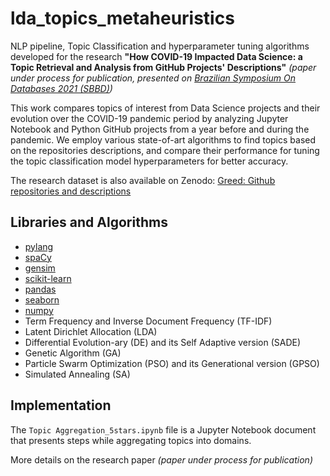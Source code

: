 # lda_topics_metaheuristics

NLP pipeline, Topic Classification and hyperparameter tuning algorithms developed for the research 
__"How COVID-19 Impacted Data Science: a Topic Retrieval and Analysis from GitHub Projects' Descriptions"__ _(paper under process for publication, 
presented on [Brazilian Symposium On Databases 2021 (SBBD)](https://sbbd.org.br/2021/))_

This work compares topics of interest from Data Science projects and their evolution over the COVID-19 pandemic period by analyzing Jupyter Notebook 
and Python GitHub projects from a year before and during the pandemic. We employ various state-of-art algorithms to find topics based on the repositories descriptions, 
and compare their performance for tuning the topic classification model hyperparameters for better accuracy.

The research dataset is also available on Zenodo: [Greed:  Github repositories and descriptions](https://www.doi.org/10.5281/zenodo.5138079)

## Libraries and Algorithms
* [pylang](https://pypi.org/project/pylang/)
* [spaCy](https://spacy.io/)
* [gensim](https://radimrehurek.com/gensim/index.html)
* [scikit-learn](https://scikit-learn.org/stable/)
* [pandas](https://pandas.pydata.org/)
* [seaborn](https://seaborn.pydata.org/)
* [numpy](https://numpy.org/)
* Term Frequency and Inverse Document Frequency (TF-IDF)
* Latent Dirichlet Allocation (LDA)
* Differential Evolution-ary (DE) and its Self Adaptive version (SADE)
* Genetic Algorithm (GA)
* Particle Swarm Optimization (PSO) and its Generational version (GPSO) 
* Simulated Annealing (SA)

## Implementation

The `Topic Aggregation_5stars.ipynb` file is a Jupyter Notebook document that presents steps while aggregating topics into domains.

More details on the research paper _(paper under process for publication)_
